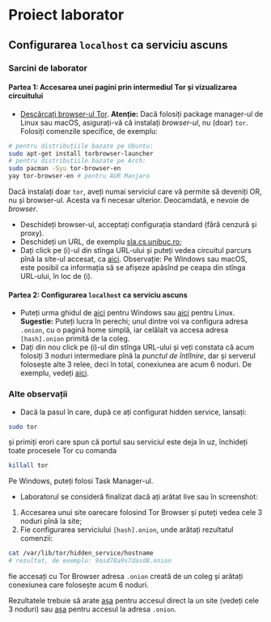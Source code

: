 # Proiect laborator
## Configurarea `localhost` ca serviciu ascuns

### Sarcini de laborator
#### Partea 1: Accesarea unei pagini prin intermediul Tor și vizualizarea circuitului
- [Descărcați browser-ul Tor](https://www.torproject.org/download/).
**Atenție:** Dacă folosiți package manager-ul de Linux sau macOS, asigurați-vă că instalați *browser-ul*, nu (doar) `tor`. Folosiți comenzile specifice, de exemplu:
```sh
# pentru distribuțiile bazate pe Ubuntu:
sudo apt-get install torbrowser-launcher
# pentru distribuțiile bazate pe Arch:
sudo pacman -Syu tor-browser-en
yay tor-browser-en # pentru AUR Manjaro
```
Dacă instalați doar `tor`, aveți numai serviciul care vă permite să deveniți OR, nu și browser-ul. Acesta va fi necesar ulterior. Deocamdată, e nevoie de *browser*.
- Deschideți browser-ul, acceptați configurația standard (fără cenzură și proxy).
- Deschideți un URL, de exemplu [sla.cs.unibuc.ro](https://sla.cs.unibuc.ro/);
- Dați click pe (i)-ul din stînga URL-ului și puteți vedea circuitul parcurs pînă la site-ul accesat, ca [aici](https://tails.boum.org/doc/anonymous_internet/Tor_Browser/index.en.html#index5h1). Observație: Pe Windows sau macOS, este posibil ca informația să se afișeze apăsînd pe ceapa din stînga URL-ului, în loc de (i).

#### Partea 2: Configurarea `localhost` ca serviciu ascuns
- Puteți urma ghidul de [aici](https://www.makeuseof.com/tag/create-hidden-service-tor-site-set-anonymous-website-server/) pentru Windows sau [aici](https://null-byte.wonderhowto.com/how-to/host-your-own-tor-hidden-service-with-custom-onion-address-0180159/) pentru Linux.
**Sugestie:** Puteți lucra în perechi; unul dintre voi va configura adresa `.onion`, cu o pagină home simplă, iar celălalt va accesa adresa `[hash].onion` primită de la coleg.
- Dați din nou click pe (i)-ul din stînga URL-ului și veți constata că acum folosiți 3 noduri intermediare pînă la *punctul de întîlnire*, dar și serverul folosește alte 3 relee, deci în total, conexiunea are acum 6 noduri. De exemplu, vedeți [aici](https://cdn.comparitech.com/wp-content/uploads/2017/02/http-tor-service-circuit.png).

### Alte observații
- Dacă la pasul în care, după ce ați configurat hidden service, lansați:
```sh
sudo tor
```
și primiți erori care spun că portul sau serviciul este deja în uz, închideți toate procesele Tor cu comanda
```sh
killall tor
```
Pe Windows, puteți folosi Task Manager-ul.

- Laboratorul se consideră finalizat dacă ați arătat live sau în screenshot:
1. Accesarea unui site oarecare folosind Tor Browser și puteți vedea cele 3 noduri pînă la site;
2. Fie configurarea serviciului `[hash].onion`, unde arătați rezultatul comenzii:
```sh
cat /var/lib/tor/hidden_service/hostname
# rezultat, de exemplu: 9asd78a9s7dasd8.onion
```
fie accesați cu Tor Browser adresa `.onion` creată de un coleg și arătați conexiunea care folosește acum 6 noduri.

Rezultatele trebuie să arate [așa](https://www.ghacks.net/wp-content/uploads/2015/04/tor-circuit.jpg) pentru accesul direct la un site (vedeți cele 3 noduri) sau [așa](https://img.deepweb-sites.com/wp-content/uploads/2017/03/DuckDuckGo-Tor-Relay.png) pentru accesul la adresa `.onion`.
